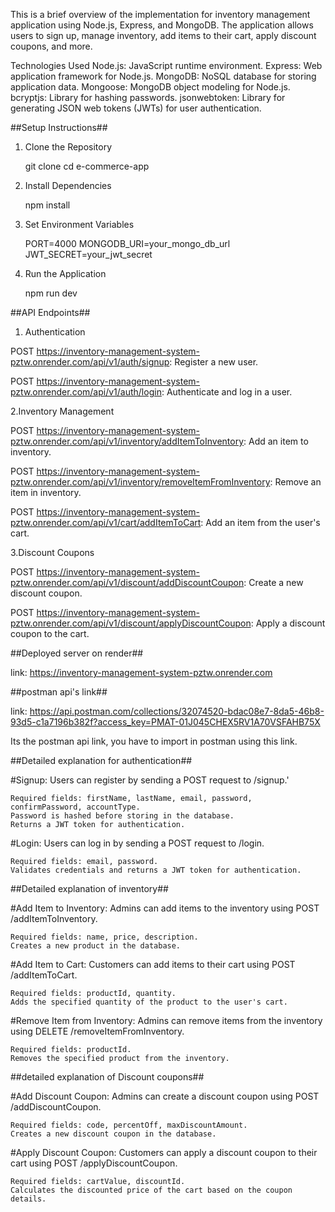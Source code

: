This is a brief overview of the implementation for inventory management application using Node.js, Express, and MongoDB. The application allows users to sign up, manage inventory, add items to their cart, apply discount coupons, and more.

Technologies Used
Node.js: JavaScript runtime environment.
Express: Web application framework for Node.js.
MongoDB: NoSQL database for storing application data.
Mongoose: MongoDB object modeling for Node.js.
bcryptjs: Library for hashing passwords.
jsonwebtoken: Library for generating JSON web tokens (JWTs) for user authentication.








##Setup Instructions##

1. Clone the Repository
   
   git clone <repository-url>
   cd e-commerce-app

2. Install Dependencies

   npm install
   
3. Set Environment Variables

    PORT=4000
    MONGODB_URI=your_mongo_db_url
    JWT_SECRET=your_jwt_secret

4. Run the Application

    npm run dev










   

##API Endpoints##

1. Authentication
   
POST https://inventory-management-system-pztw.onrender.com/api/v1/auth/signup: Register a new user.

POST https://inventory-management-system-pztw.onrender.com/api/v1/auth/login: Authenticate and log in a user.

2.Inventory Management

POST https://inventory-management-system-pztw.onrender.com/api/v1/inventory/addItemToInventory: Add an item to inventory.

POST https://inventory-management-system-pztw.onrender.com/api/v1/inventory/removeItemFromInventory: Remove an item in inventory.

POST https://inventory-management-system-pztw.onrender.com/api/v1/cart/addItemToCart: Add an item from the user's cart.

3.Discount Coupons

POST https://inventory-management-system-pztw.onrender.com/api/v1/discount/addDiscountCoupon: Create a new discount coupon.

POST https://inventory-management-system-pztw.onrender.com/api/v1/discount/applyDiscountCoupon: Apply a discount coupon to the cart.















##Deployed server on render##

link: https://inventory-management-system-pztw.onrender.com



















##postman api's link##

link: https://api.postman.com/collections/32074520-bdac08e7-8da5-46b8-93d5-c1a7196b382f?access_key=PMAT-01J045CHEX5RV1A70VSFAHB75X

Its the postman api link, you have to import in postman using this link.















##Detailed explanation for authentication##

#Signup: Users can register by sending a POST request to /signup.'

    Required fields: firstName, lastName, email, password, confirmPassword, accountType.
    Password is hashed before storing in the database.
    Returns a JWT token for authentication.
    
#Login: Users can log in by sending a POST request to /login.

    Required fields: email, password.
    Validates credentials and returns a JWT token for authentication.




















##Detailed explanation of inventory##

#Add Item to Inventory: Admins can add items to the inventory using POST /addItemToInventory.

    Required fields: name, price, description.
    Creates a new product in the database.
    
#Add Item to Cart: Customers can add items to their cart using POST /addItemToCart.

    Required fields: productId, quantity.
    Adds the specified quantity of the product to the user's cart.
    
#Remove Item from Inventory: Admins can remove items from the inventory using DELETE /removeItemFromInventory.

    Required fields: productId.
    Removes the specified product from the inventory.




















##detailed explanation of Discount coupons##

#Add Discount Coupon: Admins can create a discount coupon using POST /addDiscountCoupon.

    Required fields: code, percentOff, maxDiscountAmount.
    Creates a new discount coupon in the database.

#Apply Discount Coupon: Customers can apply a discount coupon to their cart using POST /applyDiscountCoupon.
    
    Required fields: cartValue, discountId.
    Calculates the discounted price of the cart based on the coupon details.





